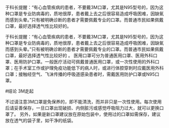 于科长提醒：“有心血管疾病的患者，不要戴3M口罩，尤其是N95型号的，因为这种口罩是专业防病毒的，质地很厚，患者戴上去之后很容易造成呼吸困难，因缺氧而感到头晕。”只有被明确诊断的患者才需要佩戴专业的口罩。而普通市民如果佩戴口罩，最好选择透气性比较好的。


于科长提醒：“有心血管疾病的患者，不要戴3M口罩，尤其是N95型号的，因为这种口罩是专业防病毒的，质地很厚，患者戴上去之后很容易造成呼吸困难，因缺氧而感到头晕。”只有被明确诊断的患者才需要佩戴专业的口罩。而普通市民如果佩戴口罩，最好选择透气性比较好的
。
医用口罩可分为普通医用口罩、医用外科口罩、医用防护口罩。一般医疗活动可佩戴普通医用口罩，或一次性使用的外科口罩；在手术室工作或护理免疫功能低下的病人时，或进行体腔穿刺时应戴医用外科口罩；接触经空气、飞沫传播的呼吸道感染患者时，需戴医用防护口罩或N95口罩。

#结论
3M走起

不过请注意3M口罩是免保养的，即不能清洗，而并非只是一次性使用。每次使用后请妥善保存，一旦口罩出现破损、内侧脏污或感觉呼吸阻力过大，就可以更换口罩了。
另外，如果是新口罩建议放在原始包装中，使用过的口罩如需保存，建议放在透气的袋子里，如干净的纸袋。